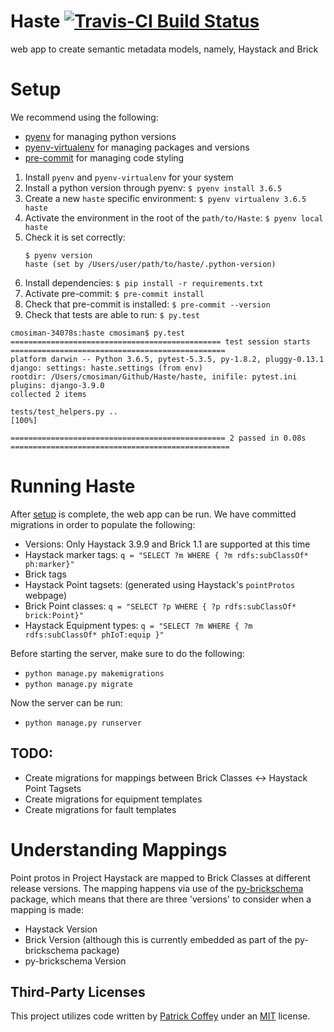 # Haste [![Travis-CI Build Status](https://travis-ci.org/nrel/haste.svg?branch=develop)](https://travis-ci.org/github/nrel/haste)
web app to create semantic metadata models, namely, Haystack and Brick

# Setup
We recommend using the following:
- [pyenv](https://github.com/pyenv/pyenv#installation) for managing python versions
- [pyenv-virtualenv](https://github.com/pyenv/pyenv-virtualenv#installation) for managing packages and versions
- [pre-commit](https://pre-commit.com/#install) for managing code styling

1. Install `pyenv` and `pyenv-virtualenv` for your system
1. Install a python version through pyenv: `$ pyenv install 3.6.5`
1. Create a new `haste` specific environment: `$ pyenv virtualenv 3.6.5 haste`
1. Activate the environment in the root of the `path/to/Haste`: `$ pyenv local haste`
1. Check it is set correctly:
    ```
    $ pyenv version
    haste (set by /Users/user/path/to/haste/.python-version)
    ```
1. Install dependencies: `$ pip install -r requirements.txt`
1. Activate pre-commit: `$ pre-commit install`
1. Check that pre-commit is installed: `$ pre-commit --version`
1. Check that tests are able to run: `$ py.test`
```
cmosiman-34078s:haste cmosiman$ py.test
=============================================== test session starts ================================================
platform darwin -- Python 3.6.5, pytest-5.3.5, py-1.8.2, pluggy-0.13.1
django: settings: haste.settings (from env)
rootdir: /Users/cmosiman/Github/Haste/haste, inifile: pytest.ini
plugins: django-3.9.0
collected 2 items

tests/test_helpers.py ..                                                                                     [100%]

================================================ 2 passed in 0.08s =================================================
```

# Running Haste
After [setup](#setup) is complete, the web app can be run.  We have committed migrations in order to populate the following:
- Versions: Only Haystack 3.9.9 and Brick 1.1 are supported at this time
- Haystack marker tags: `q = "SELECT ?m WHERE { ?m rdfs:subClassOf* ph:marker}"`
- Brick tags
- Haystack Point tagsets: (generated using Haystack's `pointProtos` webpage)
- Brick Point classes: `q = "SELECT ?p WHERE { ?p rdfs:subClassOf* brick:Point}"`
- Haystack Equipment types: `q = "SELECT ?m WHERE { ?m rdfs:subClassOf* phIoT:equip }"`

Before starting the server, make sure to do the following:
- `python manage.py makemigrations`
- `python manage.py migrate`

Now the server can be run:
- `python manage.py runserver`

## TODO:
- Create migrations for mappings between Brick Classes <-> Haystack Point Tagsets
- Create migrations for equipment templates
- Create migrations for fault templates

# Understanding Mappings
Point protos in Project Haystack are mapped to Brick Classes at different release versions.  The mapping happens via use of the [py-brickschema](https://pypi.org/project/brickschema/) package, which means that there are three 'versions' to consider when a mapping is made:
- Haystack Version
- Brick Version (although this is currently embedded as part of the py-brickschema package)
- py-brickschema Version


## Third-Party Licenses
This project utilizes code written by [Patrick Coffey](https://patrickcoffey.bitbucket.io) under an [MIT](https://opensource.org/licenses/MIT) license.
